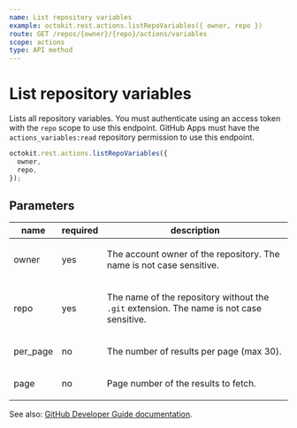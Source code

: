 ```yaml
---
name: List repository variables
example: octokit.rest.actions.listRepoVariables({ owner, repo })
route: GET /repos/{owner}/{repo}/actions/variables
scope: actions
type: API method
---
```


# List repository variables

Lists all repository variables. You must authenticate using an access token with the `repo` scope to use this endpoint. GitHub Apps must have the `actions_variables:read` repository permission to use this endpoint.

```js
octokit.rest.actions.listRepoVariables({
  owner,
  repo,
});
```

## Parameters

<table>
  <thead>
    <tr>
      <th>name</th>
      <th>required</th>
      <th>description</th>
    </tr>
  </thead>
  <tbody>
    <tr><td>owner</td><td>yes</td><td>

The account owner of the repository. The name is not case sensitive.

</td></tr>
<tr><td>repo</td><td>yes</td><td>

The name of the repository without the `.git` extension. The name is not case sensitive.

</td></tr>
<tr><td>per_page</td><td>no</td><td>

The number of results per page (max 30).

</td></tr>
<tr><td>page</td><td>no</td><td>

Page number of the results to fetch.

</td></tr>
  </tbody>
</table>

See also: [GitHub Developer Guide documentation](https://docs.github.com/rest/actions/variables#list-repository-variables).
